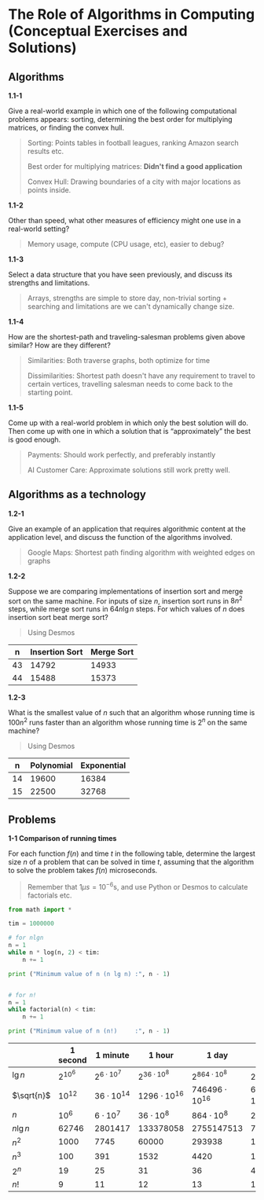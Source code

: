 # The Role of Algorithms in Computing (Conceptual Exercises and Solutions)

## Algorithms

**1.1-1**

Give a real-world example in which one of the following computational problems appears: sorting, determining the best order for multiplying matrices, or finding  the convex hull.

> Sorting: Points tables in football leagues, ranking Amazon search results etc.
>
> Best order for multiplying matrices: **Didn't find a good application**
>
> Convex Hull: Drawing boundaries of a city with major locations as points inside.

**1.1-2**

Other than speed, what other measures of efficiency might one use in a real-world setting?

> Memory usage, compute (CPU usage, etc), easier to debug?

**1.1-3**

Select a data structure that you have seen previously, and discuss its strengths and limitations.

> Arrays, strengths are simple to store day, non-trivial sorting + searching and limitations are we can't dynamically change size.

**1.1-4**

How are the shortest-path and traveling-salesman problems given above similar? How are they different?

> Similarities: Both traverse graphs, both optimize for time
>
> Dissimilarities: Shortest path doesn't have any requirement to travel to certain vertices, travelling salesman needs to come back to the starting point.

**1.1-5**

Come up with a real-world problem in which only the best solution will do. Then come up with one in which a solution that is “approximately” the best is good enough.

> Payments: Should work perfectly, and preferably instantly
>
> AI Customer Care: Approximate solutions still work pretty well.

## Algorithms as a technology

**1.2-1**

Give an example of an application that requires algorithmic content at the application level, and discuss the function of the algorithms involved.

> Google Maps: Shortest path finding algorithm with weighted edges on graphs

**1.2-2**

Suppose we are comparing implementations of insertion sort and merge sort on the same machine. For inputs of size $n,$ insertion sort runs in $8n^2$ steps, while merge sort runs in $64n\lg{n}$ steps. For which values of $n$ does insertion sort beat merge sort?

> Using Desmos

| n | Insertion Sort | Merge Sort |
|---|----------------|------------|
|43 |14792           | 14933      |
|44 |15488           | 15373      |


**1.2-3**

What is the smallest value of $n$ such that an algorithm whose running time is $100n^2$ runs faster than an algorithm whose running time is $2^n$ on the same machine?

> Using Desmos

| n | Polynomial     | Exponential|
|---|----------------|------------|
|14 |19600           | 16384      |
|15 |22500           | 32768      |

## Problems

**1-1 Comparison of running times**

For each function $f(n)$ and time $t$ in the following table, determine the largest size $n$ of a problem that can be solved in time $t$, assuming that the algorithm to solve the problem takes $f(n)$ microseconds.

> Remember that $1 \mu s = 10^{-6}$s, and use Python or Desmos to calculate factorials etc.

```python
from math import *

tim = 1000000

# for nlgn
n = 1
while n * log(n, 2) < tim:
    n += 1

print ("Minimum value of n (n lg n) :", n - 1)


# for n!
n = 1
while factorial(n) < tim:
    n += 1

print ("Minimum value of n (n!)     :", n - 1)
```

| |1 second|1 minute|1 hour|1 day|1 month|1 year|1 century|
|-|-|-|-|-|-|-|-|
|$\lg{n}$|$2^{10^6}$|$2^{6 \cdot 10^{7}}$|$2^{36 \cdot 10^{8}}$| $2^{864 \cdot 10^{8}}$|$2^{25920 \cdot 10^{8}}$ | $2^{315360 \cdot 10^{8}}$| $2^{31556736 \cdot 10^{8}}$|
|$\sqrt{n}$|$10^{12}$|$36\cdot 10^{14}$|$1296\cdot 10^{16}$|$746496\cdot 10^{16}$|$6718464\cdot 10^{18}$|$994519296\cdot 10^{18}$|$995827586973696\cdot 10^{16}$|
|$n$|$10^{6}$|$6\cdot 10^{7}$|$36\cdot 10^{8}$|$864\cdot 10^{8}$|$2592\cdot 10^{9}$|$31536\cdot 10^{9}$|$31556736\cdot 10^{8}$|
|$n\lg{n}$|$62746$|$2801417$|$133378058$|$2755147513$|$71870856404$|$797633893349$|$68654697441062$|
|$n^2$|$1000$|$7745$|$60000$|$293938$|$1609968$|$5615692$|$56175382$|
|$n^3$|$100$|$391$|$1532$|$4420$|$13736$|$31593$|$146677$|
|$2^n$|$19$|$25$|$31$|$36$|$41$|$44$|$51$|
|$n!$|$9$|$11$|$12$|$13$|$15$|$16$|$17$|